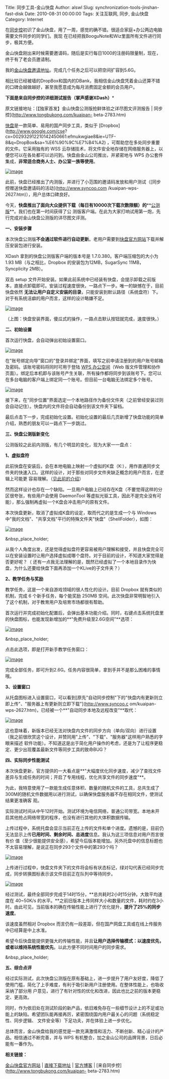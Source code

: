 Title: 同步工具-金山快盘
Author: alswl
Slug: synchronization-tools-jinshan-fast-disk
Date: 2010-08-31 00:00:00
Tags: 关注互联网, 同步, 金山快盘
Category: Internet

在[同步控](http://www.tongbukong.com)初识了金山快盘，用了一周，感觉的确不错。很适合家庭+办公两边电脑需要文件同步的同学们。我现
在已经把我BooguNote和Wiz里面所有文件进行同步，极其方便。

金山快盘刚出来时候需要邀请码，随后是实行每日1000的注册码限量制，现在，终于有了老会员邀请制。

我的[金山快盘邀请地址](http://k.wps.cn/register/?invite=b7eydo)。完成几个任务之后可以把空间扩容到5.6G。

相比较已经被墙的DropBox和国内的DBank，我相信金山快盘凭着金山还算不错的口碑会越做越好，甚至我愿意成为每月消费固定金额的会员用户。

********下面是来自同步控的详细测试报告（掌声感谢XDash）*********

原文链接地址：[【独家首发】金山快盘公测版抢鲜体验之详尽图文评测报告 | 同步控](http://www.tongbukong.com/kuaipan-
beta-2783.htm)

[快盘](http://k.wps.cn/)是一款简单、易用的国产同步工具，类似于 [Dropbox](http://www.google.com/cse?
cx=002932912210142450661:efmukwgiae8&ie=UTF-8&q=DropBox&sa=%E6%90%9C%E7%B4%A2)
，可帮助您在多处同步重要的文件。它采用独有的 WSS
云存储技术，将文件安全地存储在网络服务器上，以便您可以在各处都可以访问到。快盘由金山公司推出，并紧密地与 WPS
办公套件集成，**非常适合商务人士、办公室一族等使用**。

[![image](https://ohsolnxaa.qnssl.com/upload_dropbox/201008/2010-08-08_205707.png)](https://ohsolnxaa.qnssl.com/upload_dropbox/201008/2010-08-08_205707.png)

此前，快盘已经推出了内测版，并进行了小范围的邀请码发放和用户测试（[同步控赠送快盘邀请码的活动](http://www.syncoo.com
/kuaipan-wps-2627.htm)），用户总体口碑良好。

今天，**快盘推出了面向大众提供下载（每日有10000次下载次数限额）的****[公测版](http://k.wps.cn/)**。我们也在第一时间获得了公
测版客户端。在此为大家打响试用第一炮，先行完成对金山快盘公测版的详尽图文评测。

**一、安装步骤**

本次快盘公测版**不会通过软件进行自动更新**。老用户需要到[快盘官方网站](http://k.wps.cn/)下载并解压安装包进行安装。

XDash 拿到的快盘公测版客户端的版本号是 1.7.0.380。客户端压缩包的大小为 1.93 MB（与之相比，Dropbox
的安装包为12MB，SugarSync 11MB，Syncplicity 2MB）。

双击 setup 文件开始安装。如果此前系统中已经装有快盘，会提示卸载之前版本，直接点卸载即可。安装过程速度很快，一路点下一步。唯一的缺憾在于，目前快盘依然
**无法让用户自定义安装的目录**，只能安装到默认路径（系统盘符）下。对于有系统洁癖的用户而言，这样的设计略嫌不足。

[![image](http://www.tongbukong.com/wp-content/uploads/2010/08/2010-08-10_111527.png)](http://www.tongbukong.com/wp-content/uploads/2010/08/2010-08-10_111527.png)

（上图：快盘安装界面，傻瓜式的操作，一路点击默认按钮就完成，速度很快。）

**二、初始设置**

首次运行快盘，会自动弹出初始设置窗口。

[![image](http://www.tongbukong.com/wp-content/uploads/2010/08/2010-08-10_112859.png)](http://www.tongbukong.com/wp-content/uploads/2010/08/2010-08-10_112859.png)

在"账号绑定向导"窗口的"登录并绑定"界面，填写之前申请注册到的用户账号邮箱及密码。该账号密码将同时可用于登陆 [WPS
办公空间](http://xlive.wps.cn/fileviewer/)（Web
版文件管理和协作页面）。绑定后本机即与该账号产生关联，所有操作都将同步到该账号下。您可以在多台电脑的客户端上绑定同一个账号。但目前一台电脑无法绑定多个账号。

[![image](https://ohsolnxaa.qnssl.com/upload_dropbox/201008/2010-08-10_113304.png)](https://ohsolnxaa.qnssl.com/upload_dropbox/201008/2010-08-10_113304.png)

接下来，在"同步位置"界面选定一个本地路径作为备份文件夹（之前曾经安装过则会自动记住）。快盘内的文件将会自动备份到该文件夹下留档。

最后点击下一步，完成初始化设置。初始化设置的最后几页新增了快盘功能的简单介绍，熟悉的朋友可以一路点下一步跳过。

**三、快盘公测版新变化**

公测版较之此前内测版，有几个明显的变化，现为大家一一盘点：

**1、虚拟盘符**

此前快盘在安装后，会在本地电脑上映射一个虚拟的K盘（K:），用作直通同步文件夹的快速入口。这样的设计，对于那些对同步文件夹缺乏概念的用户而言，在逻辑上可能更
容易理解。（[见此前的介绍](http://www.syncoo.com/kuaipan-wps-2627.htm)）

然而这样设计也存在一个缺陷。一旦用户电脑上已经存在K盘（不要觉得这样的分区很夸张，有些用户会使用 DaemonTool
等虚拟光驱工具，因此不是完全没有可能），那么强制再虚拟一个K盘会冲击用户的原有文件。

本次快盘更新，取消了虚拟成K盘的设定，取而代之的是生成一个与 Windows
中"我的文档"、"共享文档"平行的特殊文件夹"快盘"（ShellFolder），如图：

[![image](https://ohsolnxaa.qnssl.com/upload_dropbox/201008/2010-08-10_114422.png)](https://ohsolnxaa.qnssl.com/upload_dropbox/201008/2010-08-10_114422.png)

&nbsp_place_holder;

从我个人角度出发，还是觉得虚拟盘符更容易被用户理解和接受，并且快盘完全可以在安装设置时让用户选择虚拟成哪个盘符。对于目前的设计，不知道大家觉得是否更好呢？（
还有一点我无法理解的是，既然已经虚拟了一个本地目录作为快盘，为什么还要给快盘下面再添加一个KLive的子文件夹？）

**2、教学任务与奖励**

教学任务，这是一个来自游戏领域的很人性化的设计。目前 Dropbox 就有类似的机制，完成 6 个新手任务，每个能奖励 250MB
空间。此次快盘非常明智地引入了这个机制，对于教育用户及培育市场都很有帮助。

首次运行并完成初始化配置后，会弹出基本功能介绍。同时，右键点击系统托盘里的快盘图标，也能发现新增加的**"免费升级至2.6G空间"**选项：

[![image](https://ohsolnxaa.qnssl.com/upload_dropbox/201008/2010-08-10_115004.png)](https://ohsolnxaa.qnssl.com/upload_dropbox/201008/2010-08-10_115004.png)

&nbsp_place_holder;

点击此选项，即是打开新手教学任务窗口：

[![image](https://ohsolnxaa.qnssl.com/upload_dropbox/201008/2010-08-10_115234.png)](https://ohsolnxaa.qnssl.com/upload_dropbox/201008/2010-08-10_115234.png)

完成全部任务，即可升到2.6G。任务内容很简单，拿到手并不是那么困难的事情哦。

**3、设置窗口**

从托盘图标进入设置窗口，可以看到[原先"自动同步控制"下的"快盘内有更新则立即上传"、"服务器上有更新则立即下载"](http://www.syncoo.c
om/kuaipan-wps-2627.htm)，已经被一个**"自动同步本地及远程改变"**取代：

[![image](https://ohsolnxaa.qnssl.com/upload_dropbox/201008/2010-08-08_201504.png)](https://ohsolnxaa.qnssl.com/upload_dropbox/201008/2010-08-08_201504.png)

这也意味着，新版本已经无法对快盘内文件的同步方向（单向/双向）进行设置（我之前很欣赏这个设计，并赞同用"上传"、"下载"、"服务器"这样用户熟悉的字眼来描述
软件功能）。不知道这是出于简化用户操作的考虑，还是为了让程序更稳定、更少出现覆盖最新文件等同步工具的致命BUG？

**四、实际同步性能测试**

本次快盘更新，官方提供的一大看点是**"大幅度优化同步速度，减少了查找文件差异与生成任务的时间；开启了专用线程，优化共享文件的同步速度"**。

为此，我特意使用了一款能生成任意体积、数量的随机文件的工具，总共生成了300M的随机文件数据用以进行测试，以确保快盘服务器不存在相同文件，使测试结果更准确客
观。

实际测试时间从中午12时开始。测试环境为电信网络，普通公司带宽。本地未开启其他抢占网络带宽的程序，也没有进行其他的大体积数据传输。

上传过程中，系统托盘会显示当前正在上传的文件和单个进度。遗憾的是，目前仍无法显示上传**已用时间、剩余时间、总进度**信息。我认为这三项信息对用户而言很有价
值（至少很能提供安全感），希望今后版本能增加。另外托盘中的信息标题也不太容易理解，是说正在同步293个文件中的第293个吗？

[![image](https://ohsolnxaa.qnssl.com/upload_dropbox/201008/2010-08-10_120037.png)](https://ohsolnxaa.qnssl.com/upload_dropbox/201008/2010-08-10_120037.png)

上传进行过程中，快盘文件夹下的文件将会标有状态标记，绿对勾代表已经同步完成，同步转换图标表示该文件目前正在队列中等待同步。

[![image](https://ohsolnxaa.qnssl.com/upload_dropbox/201008/2010-08-10_121005.png)](https://ohsolnxaa.qnssl.com/upload_dropbox/201008/2010-08-10_121005.png)

经过测试，最终全部同步完成于14时15分，**总共耗时2小时15分钟。大致平均速度在 40~50K/s
的水平。**之前旧版本上传同样大小和数量的文件，耗时约在3小时。由此可见，当前版本的确在传输性能上进行了优化提升，**提升了25%的同步速度**。

该速度虽然相对 Dropbox 而言仍有一段差距，但在国产网盘工具或在线上传服务中已经算是中上水准。

希望今后快盘能提供更强大的传输性能，并且**让用户选择传输模式：以速度优先，或者以维持系统性能优先**。以此方便不同时间用户的同步需求。

&nbsp_place_holder;

**五、综合点评**

经过实际测试，此次快盘公测版在原有基础上，进一步提升了用户友好度，降低了使用门槛，简化了上手难度，有利于吸引新用户注册使用。在整体性能上，也吸收采纳了部分用
户意见，进行了有针对性的优化和改进，因此也比之前的版本更稳定、更高效。

同时，作为依旧处在测试阶段的新产品，依旧难免存在一些细节设计上的不足或功能上的缺陷。希望团队能再接再厉，紧密围绕国内用户最关心的问题（系统稳定性、同步逻辑、
文件安全等）下足功夫，并在体验上进一步优化。

总体而言，金山快盘给我的感觉是一款充满激情和活力、不断创新、精心设计的产品。相信通过不断完善，并与 WPS
有机整合，加之金山公司的品牌背景，日后必能有一番作为。

**相关链接：**

[金山快盘官方网站](http://k.wps.cn) |
[直接下载地址](http://kad.www.wps.cn/wps/download/klive/kuaipan.exe) |
[官方博客](http://kblog.wps.cn/blog) | [来自同步控](http://www.tongbukong.com/kuaipan-
beta-2783.htm)

